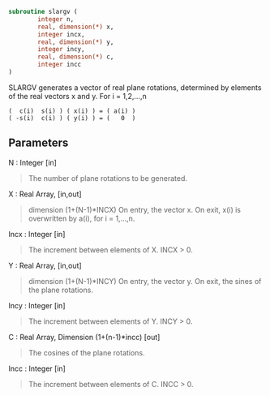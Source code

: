 ```fortran
subroutine slargv (
		integer n,
		real, dimension(*) x,
		integer incx,
		real, dimension(*) y,
		integer incy,
		real, dimension(*) c,
		integer incc
)
```

 SLARGV generates a vector of real plane rotations, determined by
 elements of the real vectors x and y. For i = 1,2,...,n

    (  c(i)  s(i) ) ( x(i) ) = ( a(i) )
    ( -s(i)  c(i) ) ( y(i) ) = (   0  )

## Parameters
N : Integer [in]
> The number of plane rotations to be generated.

X : Real Array, [in,out]
> dimension (1+(N-1)*INCX)
> On entry, the vector x.
> On exit, x(i) is overwritten by a(i), for i = 1,...,n.

Incx : Integer [in]
> The increment between elements of X. INCX > 0.

Y : Real Array, [in,out]
> dimension (1+(N-1)*INCY)
> On entry, the vector y.
> On exit, the sines of the plane rotations.

Incy : Integer [in]
> The increment between elements of Y. INCY > 0.

C : Real Array, Dimension (1+(n-1)*incc) [out]
> The cosines of the plane rotations.

Incc : Integer [in]
> The increment between elements of C. INCC > 0.

